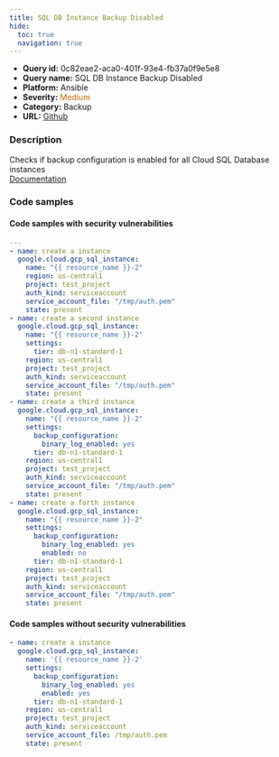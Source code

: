 ```yaml
---
title: SQL DB Instance Backup Disabled
hide:
  toc: true
  navigation: true
---
```


<style>
  .highlight .hll {
    background-color: #ff171742;
  }
  .md-content {
    max-width: 1100px;
    margin: 0 auto;
  }
</style>

-   **Query id:** 0c82eae2-aca0-401f-93e4-fb37a0f9e5e8
-   **Query name:** SQL DB Instance Backup Disabled
-   **Platform:** Ansible
-   **Severity:** <span style="color:#C60">Medium</span>
-   **Category:** Backup
-   **URL:** [Github](https://github.com/Checkmarx/kics/tree/master/assets/queries/ansible/gcp/sql_db_instance_backup_disabled)

### Description
Checks if backup configuration is enabled for all Cloud SQL Database instances<br>
[Documentation](https://docs.ansible.com/ansible/latest/collections/google/cloud/gcp_sql_instance_module.html#parameter-settings/backup_configuration/enabled)

### Code samples
#### Code samples with security vulnerabilities
```yaml title="Positive test num. 1 - yaml file" hl_lines="24 3 13 38"
---
- name: create a instance
  google.cloud.gcp_sql_instance:
    name: "{{ resource_name }}-2"
    region: us-central1
    project: test_project
    auth_kind: serviceaccount
    service_account_file: "/tmp/auth.pem"
    state: present
- name: create a second instance
  google.cloud.gcp_sql_instance:
    name: "{{ resource_name }}-2"
    settings:
      tier: db-n1-standard-1
    region: us-central1
    project: test_project
    auth_kind: serviceaccount
    service_account_file: "/tmp/auth.pem"
    state: present
- name: create a third instance
  google.cloud.gcp_sql_instance:
    name: "{{ resource_name }}-2"
    settings:
      backup_configuration:
        binary_log_enabled: yes
      tier: db-n1-standard-1
    region: us-central1
    project: test_project
    auth_kind: serviceaccount
    service_account_file: "/tmp/auth.pem"
    state: present
- name: create a forth instance
  google.cloud.gcp_sql_instance:
    name: "{{ resource_name }}-2"
    settings:
      backup_configuration:
        binary_log_enabled: yes
        enabled: no
      tier: db-n1-standard-1
    region: us-central1
    project: test_project
    auth_kind: serviceaccount
    service_account_file: "/tmp/auth.pem"
    state: present

```


#### Code samples without security vulnerabilities
```yaml title="Negative test num. 1 - yaml file"
- name: create a instance
  google.cloud.gcp_sql_instance:
    name: '{{ resource_name }}-2'
    settings:
      backup_configuration:
        binary_log_enabled: yes
        enabled: yes
      tier: db-n1-standard-1
    region: us-central1
    project: test_project
    auth_kind: serviceaccount
    service_account_file: /tmp/auth.pem
    state: present

```
